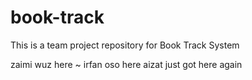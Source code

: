 # book-track
 This is a team project repository for Book Track System


zaimi wuz here ~
irfan oso here
aizat just got here again